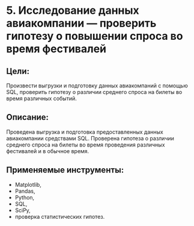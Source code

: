 # 5. Исследование данных авиакомпании — проверить гипотезу о повышении спроса во время фестивалей

## Цели: 
Произвести выгрузки и подготовку данных авиакомпаний с помощью SQL, проверить гипотезу о различии среднего спроса на билеты во время различных событий.

## Описание: 
Проведена выгрузка и подготовка предоставленных данных авиакомпании средствами SQL. Проверена гипотеза о различии среднего спроса на билеты во время проведения различных фестивалей и в обычное время.

## Применяемые инструменты:
- Matplotlib,
- Pandas,
- Python,
- SQL,
- SciPy,
- проверка статистических гипотез.